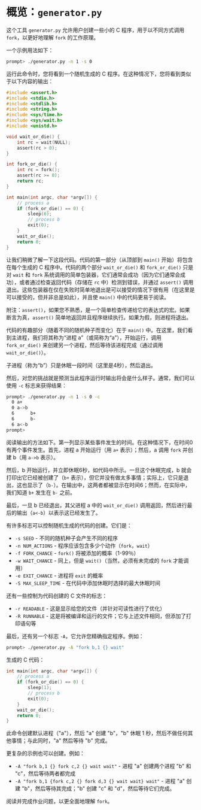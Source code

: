 # 概览：`generator.py`

这个工具 `generator.py` 允许用户创建一些小的 C 程序，用于以不同方式调用 `fork`，以更好地理解 `fork` 的工作原理。

一个示例用法如下：

```sh
prompt> ./generator.py -n 1 -s 0
```

运行此命令时，您将看到一个随机生成的 C 程序。在这种情况下，您将看到类似于以下内容的输出：

```c
#include <assert.h>
#include <stdio.h>
#include <stdlib.h>
#include <string.h>
#include <sys/time.h>
#include <sys/wait.h>
#include <unistd.h>

void wait_or_die() {
    int rc = wait(NULL);
    assert(rc > 0);
}

int fork_or_die() {
    int rc = fork();
    assert(rc >= 0);
    return rc;
}

int main(int argc, char *argv[]) {
    // process a
    if (fork_or_die() == 0) {
        sleep(6);
        // process b
        exit(0);
    }
    wait_or_die();
    return 0;
}
```

让我们稍微了解一下这段代码。代码的第一部分（从顶部到 `main()` 开始）将包含在每个生成的 C 程序中。代码的两个部分 `wait_or_die()` 和 `fork_or_die()` 只是对 `wait` 和 `fork` 系统调用的简单包装器，它们通常会成功（因为它们通常会成功），或者通过检查返回代码（存储在 `rc` 中）检测到错误，并通过 `assert()` 调用退出。这些包装器在仅在失败时简单地退出是可以接受的情况下很有用（在这里是可以接受的，但并非总是如此），并且使 `main()` 中的代码更易于阅读。

附注：`assert()`，如果您不熟悉，是一个简单检查传递给它的表达式的宏。如果断言为真，`assert()` 简单地返回并且程序继续执行。如果为假，则进程将退出。

代码的有趣部分（随着不同的随机种子而变化）在于 `main()` 中。在这里，我们看到主进程，我们将其称为“进程 a”（或简称为“a”），开始运行，调用 `fork_or_die()` 来创建另一个进程，然后等待该进程完成（通过调用 `wait_or_die()`）。

子进程（称为“b”）只是休眠一段时间（这里是4秒），然后退出。

然后，对您的挑战就是预测当此程序运行时输出将会是什么样子。通常，我们可以使用 `-c` 标志来获得结果：

```sh
prompt> ./generator.py -n 1 -s 0 -c
  0 a+
  0 a->b
  6      b+
  6      b-
  6 a<-b
prompt> 
```

阅读输出的方法如下。第一列显示某些事件发生的时间。在这种情况下，在时间0有两个事件发生。首先，进程 a 开始运行（用 `a+` 表示）；然后，a 调用 `fork` 并创建 b（用 `a->b` 表示）。

然后，b 开始运行，并立即休眠6秒，如代码中所示。一旦这个休眠完成，b 就会打印出它已经被创建了（`b+` 表示），但它并没有做太多事情；实际上，它只是退出，这也显示了（`b-`）。在输出中，这两者都被显示在时间6；然而，在实际中，我们知道 `b+` 发生在 `b-` 之前。

最后，一旦 b 已经退出，其父进程 a 中的 `wait_or_die()` 调用返回，然后进行最后的输出（`a<-b`）以表示这已经发生了。

有许多标志可以控制随机生成的代码的创建。它们是：

* `-s SEED` - 不同的随机种子会产生不同的程序
* `-n NUM_ACTIONS` - 程序应该包含多少个动作（`fork`，`wait`）
* `-f FORK_CHANCE` - `fork()` 将被添加的概率（1-99％）
* `-w WAIT_CHANCE` - 同上，但是 `wait()`（当然，必须有未完成的 `fork` 才能调用）
* `-e EXIT_CHANCE` - 进程将 `exit` 的概率
* `-S MAX_SLEEP_TIME` - 在代码中添加休眠时选择的最大休眠时间

还有一些控制为代码创建的 C 文件的标志：

* `-r READABLE` - 这是显示给您的文件（并针对可读性进行了优化）
* `-R RUNNABLE` - 这是将被编译和运行的文件；它与上述文件相同，但添加了打印语句等

最后，还有另一个标志 `-A`，它允许您精确指定程序。例如：

```sh
prompt> ./generator.py -A "fork b,1 {} wait"
```

生成的 C 代码：

```c
int main(int argc, char *argv[]) {
    // process a
    if (fork_or_die() == 0) {
        sleep(1);
        // process b
        exit(0);
    }
    wait_or_die();
    return 0;
}
```

此命令创建默认进程（"a"），然后 "a" 创建 "b"，"b" 休眠 1 秒，然后不做任何其他事情；与此同时，"a" 然后等待 "b" 完成。

更复杂的示例也可以创建。例如：

* `-A "fork b,1 {} fork c,2 {} wait wait"` - 进程 "a" 创建两个进程 "b" 和 "c"，然后等待两者都完成
* `-A "fork b,1 {fork c,2 {} fork d,3 {} wait wait} wait"` - 进程 "a" 创建 "b"，然后等待其完成；"b" 创建 "c" 和 "d"，然后等待它们完成。

阅读并完成作业问题，以更全面地理解 `fork`。
